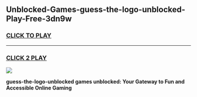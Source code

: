 
## Unblocked-Games-guess-the-logo-unblocked-Play-Free-3dn9w
<h3>
<a href="https://premium76.site?title=guess-the-logo-unblocked&ref=18A1">CLICK TO PLAY</a></h3>
<hr>

<h3>
<a href="https://premium76.site?title=guess-the-logo-unblocked&ref=18A1">CLICK 2 PLAY</a>
  
</h3>

<a href="https://premium76.site?title=guess-the-logo-unblocked&ref=18A1"><img src="https://clearcache.store/games.png"></a>


**guess-the-logo-unblocked games unblocked: Your Gateway to Fun and Accessible Online Gaming**
